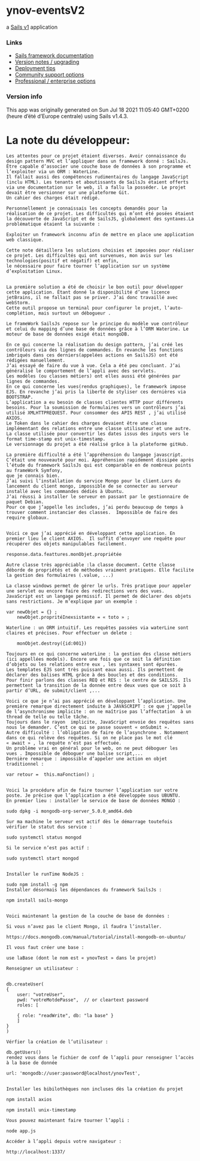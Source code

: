 # ynov-eventsV2

a [Sails v1](https://sailsjs.com) application


### Links

+ [Sails framework documentation](https://sailsjs.com/get-started)
+ [Version notes / upgrading](https://sailsjs.com/documentation/upgrading)
+ [Deployment tips](https://sailsjs.com/documentation/concepts/deployment)
+ [Community support options](https://sailsjs.com/support)
+ [Professional / enterprise options](https://sailsjs.com/enterprise)


### Version info

This app was originally generated on Sun Jul 18 2021 11:05:40 GMT+0200 (heure d’été d’Europe centrale) using Sails v1.4.3.

<!-- Internally, Sails used [`sails-generate@2.0.3`](https://github.com/balderdashy/sails-generate/tree/v2.0.3/lib/core-generators/new). -->



<!--
Note:  Generators are usually run using the globally-installed `sails` CLI (command-line interface).  This CLI version is _environment-specific_ rather than app-specific, thus over time, as a project's dependencies are upgraded or the project is worked on by different developers on different computers using different versions of Node.js, the Sails dependency in its package.json file may differ from the globally-installed Sails CLI release it was originally generated with.  (Be sure to always check out the relevant [upgrading guides](https://sailsjs.com/upgrading) before upgrading the version of Sails used by your app.  If you're stuck, [get help here](https://sailsjs.com/support).)
-->

# La note du développeur:

	Les attentes pour ce projet étaient diverses. Avoir connaissance du design pattern MVC et l’appliquer dans un framework donné : SailsJs. Être capable d’associer une couche base de données à son programme et l’exploiter via un ORM : WaterLine.
	Il fallait aussi des compétences rudimentaires du langage JavaScript (inclu HTML). Les tenants et aboutissants de SailsJs étaient offerts via une documentation sur le web, il a fallu la posséder. Le projet devait être versionner sur une plateforme Git.
	Un cahier des charges était rédigé. 
	
	Personnellement je connaissais les concepts demandés pour la réalisation de ce projet. Les difficultés qui m’ont été posées étaient la découverte de JavaScript et de SailsJS, globalement des syntaxes.La problématique étaient la suivante :

	Exploiter un framework inconnu afin de mettre en place une application web classique.

	Cette note détaillera les solutions choisies et imposées pour réaliser ce projet. Les difficultés qui ont survenues, mon avis sur les technologies(positif et négatif) et enfin,
	le nécessaire pour faire tourner l’application sur un système d’exploitation Linux. 
	

	La première solution a été de choisir le bon outil pour développer cette application. Étant donné la disponibilité d’une licence jetBrains, il ne fallait pas se priver. J’ai donc travaillé avec webStorm. 
	Cette outil propose un terminal pour configurer le projet, l’auto-complétion, mais surtout un débogueur . 
	
	Le frameWork SailsJs repose sur le principe du modèle vue contrôleur et celui du mapping d’une base de données grâce à l’ORM Waterine. Le moteur de base de données exigé était mongoDB.
	
	En ce qui concerne la réalisation du design pattern, j’ai créé les contrôleurs via des lignes de commandes. En revanche les fonctions imbriqués dans ces derniers(appelées actions en SailsJS) ont été rédigées manuellement.
	J’ai essayé de faire du vue à vue. Cela a été peu concluant. J’ai généralisé le comportement de l’appli avec des servlets.
	Les modèles (ou classes métiers) ont elles aussi été générées par lignes de commandes.
	En ce qui concerne les vues(rendus graphiques), le framework impose EJS. En revanche j’ai pris la liberté de styliser ces dernières via BOOTSTRAP.
	L’application a eu besoin de classes clientes HTTP pour différents besoins. Pour la soumission de formulaires vers un contrôleurs j’ai utilisé XMLHTTPREQUEST. Pour consommer des APIS REST , j’ai utilisé AXIOS.
	Le Token dans le cahier des charges devaient être une classe implémentant des relations entre une classe utilisateur et une autre.
	La classe utilisée pour convertir les dates issus des inputs vers le format time-stamp est unix-timestamp.
	Le versionnage du projet a été réalisé grâce à la plateforme gitHub.

	La première difficulté a été l’appréhension du langage javascript. C’était une nouveauté pour moi. Appréhension rapidement dissipée après l’étude du framework SailsJs qui est comparable en de nombreux points au frameWork Symfony,
	que je connais bien. 
	J’ai suivi l’installation du service Mongo pour le client.Lors du lancement du client mongo, impossible de se connecter au serveur installé avec les commandes dédiés à Ubuntu. 
	J’ai réussi à installer le serveur en passant par le gestionnaire de paquet Debian.
	Pour ce que j’appelle les includes, j’ai perdu beaucoup de temps à trouver comment instancier des classes.  Impossible de faire des require globaux.

	
	Voici ce que j’ai apprécié en développant cette application. En premier lieu le client AXIOS.  Il suffit d’envoyer une requête pour récupérer des objets manipulables facilement. 
	
	response.data.feattures.monObjet.propriétée

	Autre classe très appréciable :la classe document. Cette classe déborde de propriétés et de méthodes vraiment pratiques. Elle facilite la gestion des formulaires (.value, ...)

	La classe windows permet de gérer le urls. Très pratique pour appeler une servlet ou encore faire des redirections vers des vues.	
	JavaScript est un langage permissif. Il permet de déclarer des objets sans restrictions. Je m’explique par un exemple :

	var newObjet = {} ;
		newObjet.propritéInexsistante = « toto » ;
 
	Waterline : un ORM intuitif. Les requêtes passées via waterLine sont claires et précises. Pour effectuer un delete :

		monObjet.destroy({id:001})

	Toujours en ce qui concerne waterLine : la gestion des classe métiers (ici appellées models). Encore une fois que ce soit la définition d’objets ou les relations entre eux , les syntaxes sont épurées.
	Les templates EJS sont très puissant eaux aussi. Ils permettent de déclarer des balises HTML grâce à des boucles et des conditions.
	Pour finir parlons des classes REQ et RES : le centre de SAILSJS. Ils permettent la transition de la donnée entre deux vues que ce soit à partir d’URL, de submit/client ,...

	Voici ce que je n’ai pas apprécié en développant l’application. Une première remarque directement induite à JAVASCRIPT : ce que j’appelle de l’asynchronisme implicite : on ne maîtrise pas l’affectation  à un thread de telle ou telle tâche. 
	Toujours dans le rayon  implicite, JavaScript envoie des requêtes sans nous le demander. C’est ce qui se passe souvent « onSubmit ». 
	Autre difficulté : l’obligation de faire de l’asynchrone . Notamment dans ce qui relève des requêtes. Si on ne place pas le mot clé « await » , la requête n’est pas effectuée.
	Un problème vrai en général pour le web, on ne peut déboguer les vues . Impossible de déboguer une balise script,...
	Dernière remarque : impossible d’appeler une action en objet traditionnel :

	var retour =  this.maFonction() ;

	
	Voici la procédure afin de faire tourner l’application sur votre poste. Je précise que l’application a été développée sous UBUNTU.
	En premier lieu : installer le service de base de données MONGO :

	sudo dpkg -i mongodb-org-server_5.0.0_amd64.deb
 
	Sur ma machine le serveur est actif dès le démarrage toutefois vérifier le statut dus service :
	
	sudo systemctl status mongod

	Si le service n’est pas actif :

	sudo systemctl start mongod

	
	Installer le runTime NodeJS : 

	sudo npm install -g npm
	Installer désormais les dépendances du framework SailsJs :

	npm install sails-mongo


	Voici maintenant la gestion de la couche de base de données :

	Si vous n’avez pas le client Mongo, il faudra l’installer.

	https://docs.mongodb.com/manual/tutorial/install-mongodb-on-ubuntu/

	Il vous faut créer une base :

	use laBase (dont le nom est « ynovTest » dans le projet)

	Renseigner un utilisateur :


	db.createUser(
  	{
    	user: "votreUser",
    	pwd: "votreMotdePasse",  // or cleartext password
    	roles: [
      
       	{ role: "readWrite", db: "la base" }
    	]
  	}
	)

	Vérfier la création de l’utilisateur :

	db.getUsers() 
	rendez vous dans le fichier de conf de l’appli pour renseigner l’accès à la base de donnée

	url: 'mongodb://user:password@localhost/ynovTest',


	Installer les bibilothèques non incluses dès la création du projet

	npm install axios

	npm install unix-timestamp
	
	Vous pouvez maintenant faire tourner l’appli :

	node app.js
	
	Accéder à l’appli depuis votre navigateur :

	http://localhost:1337/